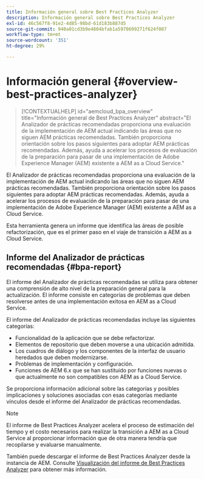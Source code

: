 ```yaml
---
title: Información general sobre Best Practices Analyzer
description: Información general sobre Best Practices Analyzer
exl-id: 46c567f8-91e2-4d85-98bd-61d183b887d5
source-git-commit: 940a01cd3b9e4804bfab1a5970699271f624f087
workflow-type: tm+mt
source-wordcount: '351'
ht-degree: 29%

---
```


# Información general {#overview-best-practices-analyzer}

>[!CONTEXTUALHELP]
>id="aemcloud_bpa_overview"
>title="Información general de Best Practices Analyzer"
>abstract="El Analizador de prácticas recomendadas proporciona una evaluación de la implementación de AEM actual indicando las áreas que no siguen AEM prácticas recomendadas. También proporciona orientación sobre los pasos siguientes para adoptar AEM prácticas recomendadas. Además, ayuda a acelerar los procesos de evaluación de la preparación para pasar de una implementación de Adobe Experience Manager (AEM) existente a AEM as a Cloud Service."

El Analizador de prácticas recomendadas proporciona una evaluación de la implementación de AEM actual indicando las áreas que no siguen AEM prácticas recomendadas. También proporciona orientación sobre los pasos siguientes para adoptar AEM prácticas recomendadas. Además, ayuda a acelerar los procesos de evaluación de la preparación para pasar de una implementación de Adobe Experience Manager (AEM) existente a AEM as a Cloud Service.

Esta herramienta genera un informe que identifica las áreas de posible refactorización, que es el primer paso en el viaje de transición a AEM as a Cloud Service.

## Informe del Analizador de prácticas recomendadas {#bpa-report}

El informe del Analizador de prácticas recomendadas se utiliza para obtener una comprensión de alto nivel de la preparación general para la actualización. El informe consiste en categorías de problemas que deben resolverse antes de una implementación exitosa en AEM as a Cloud Service.

El informe del Analizador de prácticas recomendadas incluye las siguientes categorías:

* Funcionalidad de la aplicación que se debe refactorizar.
* Elementos de repositorio que deben moverse a una ubicación admitida.
* Los cuadros de diálogo y los componentes de la interfaz de usuario heredados que deben modernizarse.
* Problemas de implementación y configuración.
* Funciones de AEM 6.x que se han sustituido por funciones nuevas o que actualmente no son compatibles con AEM as a Cloud Service.

Se proporciona información adicional sobre las categorías y posibles implicaciones y soluciones asociadas con esas categorías mediante vínculos desde el informe del Analizador de prácticas recomendadas.

>[!NOTE]
>El informe de Best Practices Analyzer acelera el proceso de estimación del tiempo y el costo necesarios para realizar la transición a AEM as a Cloud Service al proporcionar información que de otra manera tendría que recopilarse y evaluarse manualmente.

También puede descargar el informe de Best Practices Analyzer desde la instancia de AEM. Consulte [Visualización del informe de Best Practices Analyzer](/help/journey-migration/best-practices-analyzer/using-best-practices-analyzer.md#viewing-report) para obtener más información.
